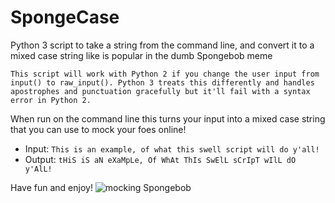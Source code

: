 # SpongeCase
Python 3 script to take a string from the command line, and convert it to a mixed case string like is popular in the dumb Spongebob meme

`This script will work with Python 2 if you change the user input from input() to raw_input(). Python 3 treats this differently and handles apostrophes and punctuation gracefully but it'll fail with a syntax error in Python 2.`

When run on the command line this turns your input into a mixed case string that you can use to mock your foes online!

- Input: `This is an example, of what this swell script will do y'all!`
- Output: `tHiS iS aN eXaMpLe, Of WhAt ThIs SwElL sCrIpT wIlL dO y'AlL!`


Have fun and enjoy!
![mocking Spongebob](https://github.com/dstack4273/)
